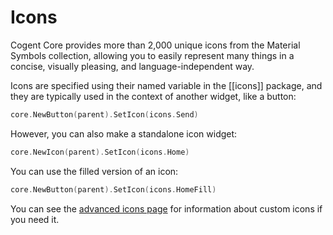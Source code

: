 # Icons

Cogent Core provides more than 2,000 unique icons from the Material Symbols collection, allowing you to easily represent many things in a concise, visually pleasing, and language-independent way.

Icons are specified using their named variable in the [[icons]] package, and they are typically used in the context of another widget, like a button:

```Go
core.NewButton(parent).SetIcon(icons.Send)
```

However, you can also make a standalone icon widget:

```Go
core.NewIcon(parent).SetIcon(icons.Home)
```

You can use the filled version of an icon:

```Go
core.NewButton(parent).SetIcon(icons.HomeFill)
```

You can see the [advanced icons page](../../advanced/icons) for information about custom icons if you need it.
